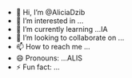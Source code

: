- 👋 Hi, I’m @AliciaDzib
- 👀 I’m interested in ...
- 🌱 I’m currently learning ...IA
- 💞️ I’m looking to collaborate on ...
- 📫 How to reach me ...
- 😄 Pronouns: ...ALIS
- ⚡ Fun fact: ...

<!---
AliciaDzib/AliciaDzib is a ✨ special ✨ repository because its `README.md` (this file) appears on your GitHub profile.
You can click the Preview link to take a look at your changes.
--->
